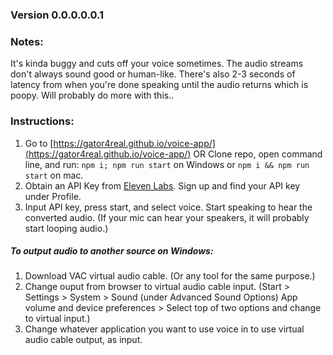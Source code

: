 ### Version 0.0.0.0.0.1

### Notes:

It's kinda buggy and cuts off your voice sometimes. The audio streams don't always sound good or human-like. There's also 2-3 seconds of latency from when you're done speaking until the audio returns which is poopy. Will probably do more with this..

### Instructions:

1. Go to [https://gator4real.github.io/voice-app/](https://gator4real.github.io/voice-app/) OR Clone repo, open command line, and run: `npm i; npm run start` on Windows or `npm i && npm run start` on mac.
2. Obtain an API Key from [Eleven Labs](https://beta.elevenlabs.io/). Sign up and find your API key under Profile.
3. Input API key, press start, and select voice. Start speaking to hear the converted audio. (If your mic can hear your speakers, it will probably start looping audio.)

##### To output audio to another source on Windows:

1. Download VAC virtual audio cable. (Or any tool for the same purpose.)
2. Change ouput from browser to virtual audio cable input. (Start > Settings > System > Sound (under Advanced Sound Options) App volume and device preferences > Select top of two options and change to virtual input.)
3. Change whatever application you want to use voice in to use virtual audio cable output, as input.

